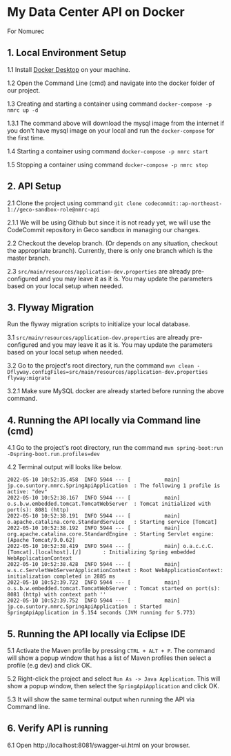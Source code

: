 # My Data Center API on Docker
For Nomurec

## 1. Local Environment Setup

1.1 Install [Docker Desktop](https://www.docker.com/products/docker-desktop) on your machine.

1.2 Open the Command Line (cmd) and navigate into the docker folder of our project.

1.3 Creating and starting a container using command `docker-compose -p nmrc up -d`

1.3.1 The command above will download the mysql image from the internet if you don't have mysql image on your local and run the `docker-compose` for the first time.

1.4 Starting a container using command `docker-compose -p nmrc start`

1.5 Stopping a container using command `docker-compose -p nmrc stop`

## 2. API Setup

2.1 Clone the project using command `git clone codecommit::ap-northeast-1://geco-sandbox-role@nmrc-api`

2.1.1 We will be using Github but since it is not ready yet, we will use the CodeCommit repository in Geco sandbox in managing our changes.

2.2 Checkout the develop branch. (Or depends on any situation, checkout the appropriate branch). Currently, there is only one branch which is the master branch.

2.3 `src/main/resources/application-dev.properties` are already pre-configured and you may leave it as it is. You may update the parameters based on your local setup when needed.


## 3. Flyway Migration

Run the flyway migration scripts to initialize your local database.

3.1 `src/main/resources/application-dev.properties` are already pre-configured and you may leave it as it is. You may update the parameters based on your local setup when needed.

3.2 Go to the project's root directory, run the command `mvn clean -Dflyway.configFiles=src/main/resources/application-dev.properties flyway:migrate`

3.2.1 Make sure MySQL docker are already started before running the above command.

## 4. Running the API locally via Command line (cmd)

4.1 Go to the project's root directory, run the command `mvn spring-boot:run -Dspring-boot.run.profiles=dev`

4.2 Terminal output will looks like below.

```
2022-05-10 10:52:35.458  INFO 5944 --- [           main] jp.co.suntory.nmrc.SpringApiApplication  : The following 1 profile is active: "dev"
2022-05-10 10:52:38.167  INFO 5944 --- [           main] o.s.b.w.embedded.tomcat.TomcatWebServer  : Tomcat initialized with port(s): 8081 (http)
2022-05-10 10:52:38.191  INFO 5944 --- [           main] o.apache.catalina.core.StandardService   : Starting service [Tomcat]
2022-05-10 10:52:38.192  INFO 5944 --- [           main] org.apache.catalina.core.StandardEngine  : Starting Servlet engine: [Apache Tomcat/9.0.62]
2022-05-10 10:52:38.419  INFO 5944 --- [           main] o.a.c.c.C.[Tomcat].[localhost].[/]       : Initializing Spring embedded WebApplicationContext
2022-05-10 10:52:38.428  INFO 5944 --- [           main] w.s.c.ServletWebServerApplicationContext : Root WebApplicationContext: initialization completed in 2885 ms
2022-05-10 10:52:39.722  INFO 5944 --- [           main] o.s.b.w.embedded.tomcat.TomcatWebServer  : Tomcat started on port(s): 8081 (http) with context path ''
2022-05-10 10:52:39.752  INFO 5944 --- [           main] jp.co.suntory.nmrc.SpringApiApplication  : Started SpringApiApplication in 5.154 seconds (JVM running for 5.773)
```

## 5. Running the API locally via Eclipse IDE
5.1 Activate the Maven profile by pressing `CTRL + ALT + P`. The command will show a popup window that has a list of Maven profiles then select a profile (e.g dev) and click OK.

5.2 Right-click the project and select `Run As -> Java Application`. This will show a popup window, then select the `SpringApiApplication` and click OK.

5.3 It will show the same terminal output when running the API via Command line.

## 6. Verify API is running
6.1 Open http://localhost:8081/swagger-ui.html on your browser.
